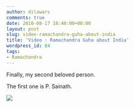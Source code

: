 ```yaml
---
author: dilawars
comments: true
date: 2010-08-17 18:40:00+00:00
layout: post
slug: video-ramachandra-guha-about-india
title: 'Video : Ramachandra Guha about India'
wordpress_id: 84
tags:
- Ramachandra
---
```


Finally, my second beloved person.   
  
  
  
  
  
  
  
  
The first one is P. Sainath.  


![](https://blogger.googleusercontent.com/tracker/3794193585985230867-2583737629547139406?l=dilawarsays.blogspot.com)
